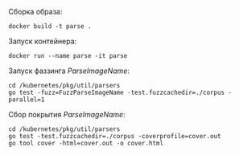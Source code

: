 Сборка образа:
```
docker build -t parse .
```

Запуск контейнера:
```
docker run --name parse -it parse
```

Запуск фаззинга _ParseImageName_:
```
cd /kubernetes/pkg/util/parsers
go test -fuzz=FuzzParseImageName -test.fuzzcachedir=./corpus -parallel=1
```

Сбор покрытия _ParseImageName_:
```
cd /kubernetes/pkg/util/parsers
go test -test.fuzzcachedir=./corpus -coverprofile=cover.out
go tool cover -html=cover.out -o cover.html
```
